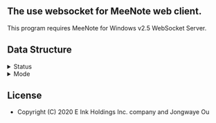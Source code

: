 ## The use websocket for MeeNote web client.

This program requires MeeNote for Windows v2.5 WebSocket Server.

## Data Structure

<details>
  <summary>Status</summary>
  
* err : Error Message.
  
* sync : Synchronize server and client data.
  
* usbconnect : Device USB connection status. 
  
* usbdisconnect : Device USB disconnection status.
  
* rece : Server received message.
  
</details>

<details>
  <summary>Mode</summary>
  
  __Mode will change according to wavefrom.__
  
* 0 : DU Mode.
  
* 1 : GC Mode.
  
* 2 : GL Mode.
  
* 3 : GLR Mode.
  
* 4 : GLD Mode.
  
* 5 : A2 Mode.
  
</details>









## License
  * Copyright (C) 2020 E Ink Holdings Inc. company and Jongwaye Ou